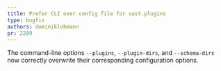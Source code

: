 ```yaml
---
title: Prefer CLI over config file for vast.plugins
type: bugfix
authors: dominiklohmann
pr: 2289
---
```


The command-line options `--plugins`, `--plugin-dirs`, and `--schema-dirs` now
correctly overwrite their corresponding configuration options.
